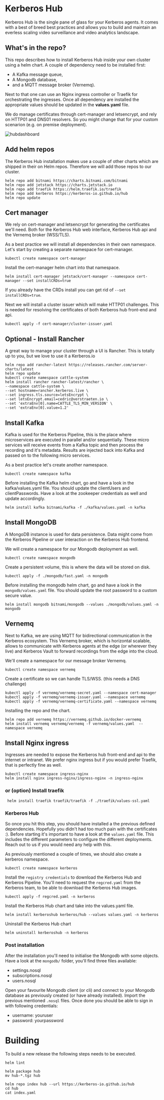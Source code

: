 # Kerberos Hub

Kerberos Hub is the single pane of glass for your Kerberos agents. It comes with a best of breed best practices and allows you to build and maintain an everless scaling video surveillance and video analytics landscape.

## What's in the repo?

This repo describes how to install Kerberos Hub inside your own cluster using a helm chart.
A couple of dependency need to be installed first:
- A Kafka message queue,
- A Mongodb database,
- and a MQTT message broker (Vernemq).

Next to that one can use an Nginx ingress controller or Traefik for orchestrating the ingresses. Once all dependency are installed the appropriate values should be updated in the **values.yaml** file.

We do manage certificates through cert-manager and letsencrypt, and rely on HTTP01 and DNS01 resolvers. So you might change that for your custom scenarion (e.g. on premise deployment).

![hubdashboard](hub-dashboard.png)

## Add helm repos

The Kerberos Hub installation makes use a couple of other charts which are shipped in their on Helm repos. Therefore we will add those repos to our cluster.

    helm repo add bitnami https://charts.bitnami.com/bitnami
    helm repo add jetstack https://charts.jetstack.io
    helm repo add traefik https://helm.traefik.io/traefik
    helm repo add kerberos https://kerberos-io.github.io/hub
    helm repo update

## Cert manager

We rely on cert-manager and letsencrypt for generating the certificates we'll need. Both for the Kerberos Hub web interface, Kerberos Hub api and the Vernemq broker (WSS/TLS).

As a best practice we will install all dependencies in their own namespace. Let's start by creating a separate namespace for cert-manager.

    kubectl create namespace cert-manager

Install the cert-manager helm chart into that namespace.

    helm install cert-manager jetstack/cert-manager --namespace cert-manager --set installCRDs=true

If you already have the CRDs install you can get rid of `--set installCRDs=true`.

Next we will install a cluster issuer which will make HTTP01 challenges. This is needed for resolving the certificates of both Kerberos hub front-end and api.
    
    kubectl apply -f cert-manager/cluster-issuer.yaml

## Optional - Install Rancher

A great way to manage your cluster through a UI is Rancher. This is totally up to you, but we love to use it a Kerberos.io

    helm repo add rancher-latest https://releases.rancher.com/server-charts/latest
    helm repo update
    kubectl create namespace cattle-system
    helm install rancher rancher-latest/rancher \
    --namespace cattle-system \
    --set hostname=rancher.kerberos.live \
    --set ingress.tls.source=letsEncrypt \
    --set letsEncrypt.email=cedric@verstraeten.io \
    --set 'extraEnv[0].name=CATTLE_TLS_MIN_VERSION' \
    --set 'extraEnv[0].value=1.2'

## Install Kafka

Kafka is used for the Kerberos Pipeline, this is the place where microservices are executed in parallel and/or sequentially. These micro services will receive events from a Kafka topic and then process the recording and it's metadata. Results are injected back into Kafka and passed on to the following micro services. 

As a best practice let's create another namespace.

    kubectl create namespace kafka

Before installing the Kafka helm chart, go and have a look in the kafka/values.yaml file. You should update the clientUsers and clientPasswords. Have a look at the zookeeper credentials as well and update accordingly.
    
    helm install kafka bitnami/kafka -f ./kafka/values.yaml -n kafka

## Install MongoDB

A MongoDB instance is used for data persistence. Data might come from the Kerberos Pipeline or user interaction on the Kerberos Hub frontend.

We will create a namespace for our Mongodb deployment as well.

    kubectl create namespace mongodb

Create a persistent volume, this is where the data will be stored on disk.

    kubectl apply -f ./mongodb/fast.yaml -n mongodb

Before installing the mongodb helm chart, go and have a look in the `mongodb/values.yaml` file. You should update the root password to a custom secure value.

    helm install mongodb bitnami/mongodb --values ./mongodb/values.yaml -n mongodb

## Vernemq

Next to Kafka, we are using MQTT for bidirectional communication in the Kerberos ecosystem. This Vernemq broker, which is horizontal scalable, allows to communicate with Kerberos agents at the edge (or wherever they live) and Kerberos Vault to forward recordings from the edge into the cloud.

We'll create a namespace for our message broker Vernemq.

    kubectl create namespace vernemq

Create a certificate so we can handle TLS/WSS. (this needs a DNS challenge)

    kubectl apply -f vernemq/vernemq-secret.yaml --namespace cert-manager
    kubectl apply -f vernemq/vernemq-issuer.yaml --namespace vernemq
    kubectl apply -f vernemq/vernemq-certificate.yaml --namespace vernemq

Installing the repo and the chart.

    helm repo add vernemq https://vernemq.github.io/docker-vernemq
    helm install vernemq vernemq/vernemq -f vernemq/values.yaml  --namespace vernemq

## Install Nginx ingress

Ingresses are needed to expose the Kerberos hub front-end and api to the internet or intranet. We prefer nginx ingress but if you would prefer Traefik, that is perfectly fine as well.

    kubectl create namespace ingress-nginx
    helm install nginx ingress-nginx/ingress-nginx -n ingress-nginx

### or (option) Install traefik

     helm install traefik traefik/traefik -f ./traefik/values-ssl.yaml

### Kerberos Hub 

So once you hit this step, you should have installed a the previous defined dependencies. Hopefully you didn't had too much pain with the certificates :).
Before starting it's important to have a look at the `values.yaml` file. This includes the different parameters to configure the different deployments.
Reach out to us if you would need any help with this.

As previously mentioned a couple of times, we should also create a kerberos namespace.

    kubectl create namespace kerberos

Install the `registry credentials` to download the Kerberos Hub and Kerberos Pipeline. You'll need to request the `regcred.yaml` from the Kerberos team, to be able to download the Kerberos Hub images.

    kubectl apply -f regcred.yaml -n kerberos

Install the Kerberos Hub chart and take into the values.yaml file.

    helm install kerberoshub kerberos/hub --values values.yaml -n kerberos

Uninstall the Kerberos Hub chart

    helm uninstall kerberoshub -n kerberos

### Post installation

After the installation you'll need to initialise the Mongodb with some objects. Have a look at the `mongodb/` folder, you'll find three files available:

- settings.nosql
- subscriptions.nosql
- users.nosql

Open your favourite Mongodb client (or cli) and connect to your Mongodb database as previously created (or have already installed). Import the previous mentioned `.nosql` files.
Once done you should be able to sign in with following credentials:

- username: youruser
- password: yourpassword

# Building

To build a new release the following steps needs to be executed.

    helm lint 

    helm package hub
    mv hub-*.tgz hub

    helm repo index hub --url https://kerberos-io.github.io/hub
    cd hub
    cat index.yaml
    